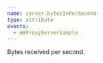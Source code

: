 ```yaml
---
name: server.bytesInPerSecond
type: attribute
events:
  - HAProxyServerSample
---
```


Bytes received per second.